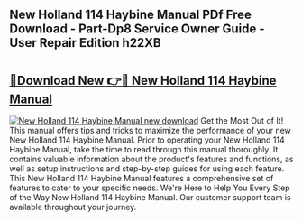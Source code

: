 ## New Holland 114 Haybine Manual PDf Free Download - Part-Dp8 Service Owner Guide - User Repair Edition h22XB

# <h2><a href="http://bc88273.oget.top/?id=New+Holland+114+Haybine+Manual">🔗Download New 👉🔴 New Holland 114 Haybine Manual</a></h2>

[![New Holland 114 Haybine Manual new download](https://i.imgur.com/5g1atiW.png)](http://bc88273.oget.top/?id=New+Holland+114+Haybine+Manual)
Get the Most Out of It! This manual offers tips and tricks to maximize the performance of your new New Holland 114 Haybine Manual. Prior to operating your New Holland 114 Haybine Manual, take the time to read through this manual thoroughly. It contains valuable information about the product's features and functions, as well as setup instructions and step-by-step guides for using each feature. This New Holland 114 Haybine Manual features a comprehensive set of features to cater to your specific needs. We're Here to Help You Every Step of the Way New Holland 114 Haybine Manual. Our customer support team is available throughout your journey.
